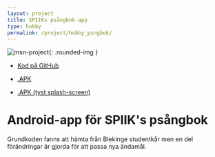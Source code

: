 ```yaml
---
layout: project
title: SPIIKs psångbok-app
type: hobby
permalink: /project/hobby_psngbok/
---
```


![msn-project](/files/images/spiik_app.png){: .rounded-img }

- [Kod på GitHub](//github.com/oskaremilsson/spiikpsangbok)

- [.APK](//dropbox.com/s/o229d0qvc6zolmm/spiiksanger.apk)

- [.APK (tyst splash-screen)](//dropbox.com/s/nt2v956f4pnirau/spiiksanger_silent.apk)

Android-app för SPIIK's psångbok
====
Grundkoden fanns att hämta från Blekinge studentkår men en del förändringar är gjorda för att passa nya ändamål.

